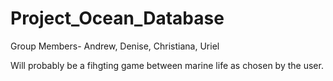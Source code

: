# Project_Ocean_Database
Group Members- Andrew, Denise, Christiana, Uriel

Will probably be a fihgting game between marine life as chosen by the user.
